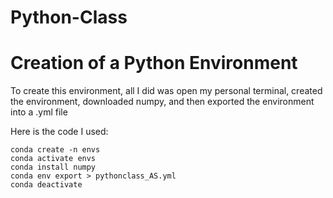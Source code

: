 # Python-Class

# Creation of a Python Environment 
To create this environment, all I did was open my personal terminal, created the environment, downloaded numpy, and then exported the environment into a .yml file

Here is the code I used:  
```
conda create -n envs 
conda activate envs 
conda install numpy 
conda env export > pythonclass_AS.yml 
conda deactivate 
```
